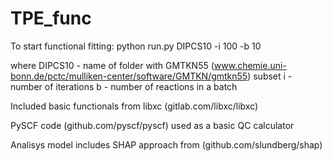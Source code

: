 # TPE_func

To start functional fitting:
python run.py DIPCS10 -i 100 -b 10

where
DIPCS10 - name of folder with GMTKN55 (www.chemie.uni-bonn.de/pctc/mulliken-center/software/GMTKN/gmtkn55) subset
i - number of iterations
b - number of reactions in a batch

Included basic functionals from libxc (gitlab.com/libxc/libxc)

PySCF code (github.com/pyscf/pyscf) used as a basic QC calculator

Analisys model includes SHAP approach from (github.com/slundberg/shap)

